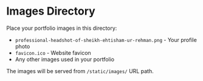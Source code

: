 # Images Directory

Place your portfolio images in this directory:

- `professional-headshot-of-sheikh-ehtisham-ur-rehman.png` - Your profile photo
- `favicon.ico` - Website favicon
- Any other images used in your portfolio

The images will be served from `/static/images/` URL path.
